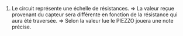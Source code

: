 1. Le circuit représente une échelle de résistances. 
=> La valeur reçue provenant du capteur sera différente en fonction de la résistance qui aura été traversée.
=> Selon la valeur lue le PIEZZO jouera une note précise.